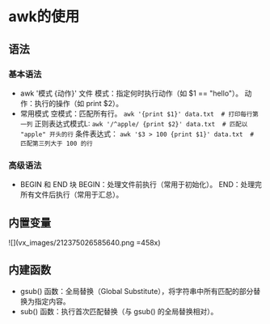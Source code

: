# awk的使用
## 语法
### 基本语法
* awk '模式 {动作}' 文件
 模式：指定何时执行动作（如 $1 == "hello"）。
 动作：执行的操作（如 print $2）。
* 常用模式
空模式：匹配所有行。
`awk '{print $1}' data.txt  # 打印每行第一列`
正则表达式模式L:
`awk '/^apple/ {print $2}' data.txt  # 匹配以 "apple" 开头的行`
条件表达式：
`awk '$3 > 100 {print $1}' data.txt  # 匹配第三列大于 100 的行`

### 高级语法
* BEGIN 和 END 块
BEGIN：处理文件前执行（常用于初始化）。
END：处理完所有文件后执行（常用于汇总）。

## 内置变量
![](vx_images/212375026585640.png =458x)

## 内建函数
* gsub() 函数：全局替换（Global Substitute），将字符串中所有匹配的部分替换为指定内容。
* sub() 函数：执行首次匹配替换（与 gsub() 的全局替换相对）。